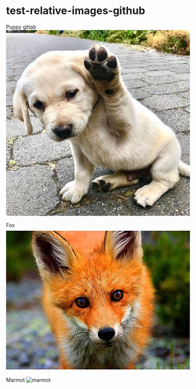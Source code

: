 # test-relative-images-github

Puppy gitlab
![cute puppy](./src/puppy.jpg)

Fox
![fox](./src/fox.jpg)

Marmot
![marmot](https://i.pinimg.com/originals/22/13/7e/22137e24a965286e4e3eb9346b382992.jpg)
